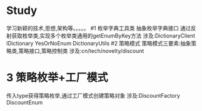 # Study
学习新颖的技术,思想,架构等。。。。。
#1 枚举字典工具类
抽象枚举字典接口
通过反射获取枚举类,实现多个枚举类通用的getEnumByKey方法
涉及:DictionaryClient IDictionary YesOrNoEnum DictionaryUtils
#2 策略模式
策略模式三要素:抽象策略类,策略接口,策略控制类
涉及:cn/tech/novelty/discount
# 3 策略枚举+工厂模式
传入type获得策略枚举,通过工厂模式创建策略对象
涉及:DiscountFactory DiscountEnum